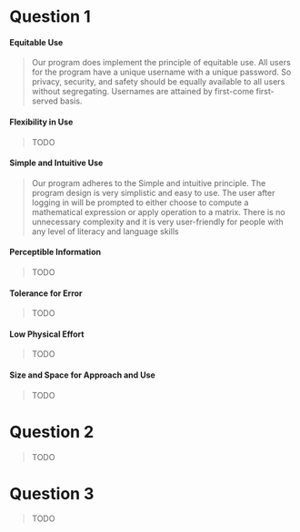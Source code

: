 # Question 1

#### Equitable Use
> Our program does implement the principle of equitable use. All users for the program have a unique username with a unique password. So privacy, security, and safety should be equally available to all users without segregating. Usernames are attained by first-come first-served basis.
####  Flexibility in Use
> TODO
#### Simple and Intuitive Use
> Our program adheres to the Simple and intuitive principle. The program design is very simplistic and easy to use. The user after logging in will be prompted to either choose to compute a mathematical expression or apply operation to a matrix. There is no unnecessary complexity and it is very user-friendly for people with any level of literacy and language skills

#### Perceptible Information
> TODO
#### Tolerance for Error
> TODO
#### Low Physical Effort
> TODO
#### Size and Space for Approach and Use
> TODO

# Question 2

> TODO

# Question 3

> TODO
